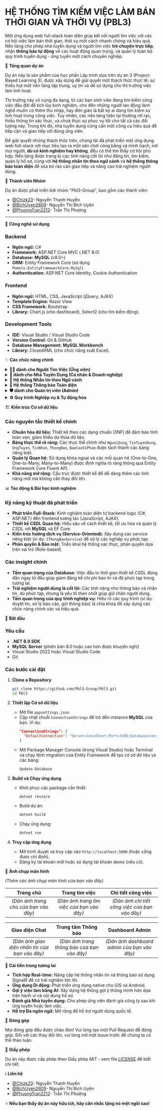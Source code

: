 # HỆ THỐNG TÌM KIẾM VIỆC LÀM BÁN THỜI GIAN VÀ THỜI VỤ (PBL3)

Một ứng dụng web full-stack toàn diện giúp kết nối người tìm việc với các cơ hội việc làm bán thời gian, thời vụ một cách nhanh chóng và hiệu quả. Nền tảng cho phép nhà tuyển dụng và người tìm việc **trò chuyện trực tiếp**, nhận **thông báo tự động** về các hoạt động quan trọng, và quản lý toàn bộ quy trình tuyển dụng - ứng tuyển một cách chuyên nghiệp.

🌟 **Tổng quan dự án**

Dự án này là sản phẩm của học phần Lập trình dựa trên dự án 3 (Project-Based Learning 3), được xây dựng để giải quyết một thách thức thực tế: sự thiếu hụt một nền tảng tập trung, uy tín và dễ sử dụng cho thị trường việc làm linh hoạt.

Thị trường này vô cùng đa dạng, từ các bạn sinh viên đang tìm kiếm công việc đầu đời để tích lũy kinh nghiệm, cho đến những người lao động lành nghề muốn có thêm thu nhập, hay đơn giản là bất kỳ ai đang tìm kiếm sự linh hoạt trong công việc. Tuy nhiên, các nền tảng hiện tại thường rời rạc, thiếu thông tin xác thực, và chưa thực sự phục vụ tốt cho tất cả các đối tượng này. Trong khi đó, nhà tuyển dụng cũng cần một công cụ hiệu quả để tiếp cận và giao tiếp với đúng ứng viên.

Để giải quyết những thách thức trên, chúng tôi đã phát triển một ứng dụng web full-stack với mục tiêu tạo ra một sân chơi công bằng và minh bạch, nơi mọi người, **dù có kinh nghiệm hay không**, đều có thể tìm thấy cơ hội phù hợp. Nền tảng được trang bị các tính năng cốt lõi như đăng tin, tìm kiếm, quản lý hồ sơ, cùng với **hệ thống nhắn tin theo ngữ cảnh** và **hệ thống thông báo toàn diện** để xóa bỏ rào cản giao tiếp và nâng cao trải nghiệm người dùng.

👥 **Thành viên Nhóm**

Dự án được phát triển bởi nhóm "Pbl3-Group", bao gồm các thành viên:

*   [@Chizk23](https://github.com/Chizk23)- Nguyễn Thanh Huyền
*   [@BichUyen2609](https://github.com/BichUyen2609)- Nguyễn Thị Bích Uyên
*   [@PhuongTran2212](https://github.com/PhuongTran2212)- Trần Thị Phượng

---

🚀 **Công nghệ sử dụng**

### Backend

*   **Ngôn ngữ:** C#
*   **Framework:** ASP.NET Core MVC (.NET 8.0)
*   **Database:** **MySQL** (v8.0+)
*   **ORM:** Entity Framework Core (sử dụng `Pomelo.EntityFrameworkCore.MySql`)
*   **Authentication:** ASP.NET Core Identity, Cookie Authentication

### Frontend

*   **Ngôn ngữ:** HTML, CSS, JavaScript (jQuery, AJAX)
*   **Template Engine:** Razor View
*   **CSS Framework:** Bootstrap
*   **Library:** Chart.js (cho dashboard), Select2 (cho tìm kiếm động).

### Development Tools

*   **IDE:** Visual Studio / Visual Studio Code
*   **Version Control:** Git & GitHub
*   **Database Management:** **MySQL Workbench**
*   **Library:** ClosedXML (cho chức năng xuất Excel).

✨ **Các chức năng chính**

<details>
<summary><b>👨‍💻 dành cho Người Tìm Việc (Ứng viên)</b></summary>

#### 🔍 1. Tìm kiếm & Khám phá việc làm
*   **Tìm kiếm Nâng cao:** Tìm việc làm theo từ khóa, ngành nghề, địa điểm (tỉnh/thành, quận/huyện).
*   **Bộ lọc Thông minh:** Lọc kết quả theo loại hình công việc, **khoảng lương**, kinh nghiệm, học vấn, ca làm việc, và tin tuyển gấp.
*   **Gợi ý việc làm phù hợp:** Hệ thống tự động tính điểm phù hợp (%) dựa trên sự tương thích về **địa điểm, lịch rảnh, ngành nghề và mức lương mong muốn** của ứng viên so với tin đăng.

#### 👤 2. Quản lý Hồ sơ cá nhân Toàn diện
*   **Hồ sơ đa thành phần:** Quản lý riêng biệt thông tin tài khoản, hồ sơ chuyên môn, lịch làm việc mong muốn và khu vực làm việc yêu thích.
*   **Xây dựng hồ sơ chuyên nghiệp:** Giới thiệu bản thân, vị trí mong muốn, mức lương kỳ vọng và tải lên CV mặc định.
*   **Thiết lập linh hoạt:** Tùy chỉnh lịch rảnh theo từng buổi trong tuần và chọn nhiều khu vực làm việc để nhận gợi ý chính xác.

#### ✍️ 3. Hệ thống Ứng tuyển & Quản lý Thông minh
*   **Ứng tuyển Linh hoạt:** Nộp hồ sơ trực tiếp, có thể **tải lên một CV khác** cho từng công việc hoặc viết thư giới thiệu riêng.
*   **Quản lý Việc đã ứng tuyển:** Theo dõi trạng thái chi tiết (đã nộp, NTD đã xem, chấp nhận, từ chối), sửa thông tin, **rút đơn ứng tuyển** và **hoàn tác việc rút đơn** trong thời gian cho phép.

#### ❤️ 4. Quản lý Việc làm yêu thích & Báo cáo
*   **Lưu việc làm:** Lưu lại các tin tuyển dụng quan tâm để xem lại hoặc ứng tuyển sau.
*   **Báo cáo Vi phạm:** Báo cáo các tin tuyển dụng có dấu hiệu lừa đảo, sai sự thật và theo dõi trạng thái xử lý báo cáo của mình.

</details>

<details>
<summary><b>🏢 dành cho Nhà Tuyển Dụng (Cá nhân & Doanh nghiệp)</b></summary>

#### 📋 1. Quản lý Tin tuyển dụng Chuyên nghiệp
*   **Đăng tin Dễ dàng:** Form đăng tin chi tiết, hỗ trợ đầy đủ các trường thông tin.
*   **Quản lý Toàn diện:** Xem danh sách, chỉnh sửa, xóa (ẩn), **đăng lại nhanh (Repost)**, tạm ẩn/hiện, và đánh dấu đã tuyển.
*   **Chuyển đổi vai trò:** Người dùng cá nhân có thể chuyển đổi linh hoạt giữa giao diện "Tìm việc" và "Tuyển dụng" chỉ với một cú nhấp chuột.

#### 👨‍💼 2. Quản lý Ứng viên Hiệu quả
*   **Danh sách tập trung:** Xem tất cả ứng viên đã nộp hồ sơ, lọc theo từng tin tuyển dụng hoặc trạng thái hồ sơ.
*   **Tương tác với ứng viên:** Xem chi tiết hồ sơ, CV, thư giới thiệu và thay đổi trạng thái ứng tuyển (chấp nhận, từ chối). Trạng thái sẽ được **thông báo tự động** đến ứng viên.

</details>

<details>
<summary><b>💬 Hệ thống Nhắn tin theo Ngữ cảnh</b></summary>

*   **Trò chuyện trực tiếp:** Cho phép nhà tuyển dụng và ứng viên nhắn tin trực tiếp với nhau.
*   **Ngữ cảnh rõ ràng:** Mỗi cuộc hội thoại được gắn với một **tin tuyển dụng** hoặc một **đơn ứng tuyển** cụ thể, giúp cả hai bên dễ dàng theo dõi.
*   **Giao diện trực quan:** Giao diện chat quen thuộc, hiển thị danh sách hội thoại, tin nhắn mới, và thông tin chi tiết của người liên hệ.

</details>

<details>
<summary><b>🔔 Hệ thống Thông báo Toàn diện</b></summary>

*   **Thông báo tự động:**
    *   **Ứng viên:** Nhận thông báo khi NTD **xem hồ sơ**, **chấp nhận/từ chối** đơn; khi có tin nhắn mới.
    *   **Nhà tuyển dụng:** Nhận thông báo khi có **ứng viên mới**, hoặc khi ứng viên **rút đơn**.
    *   **Tài khoản:** Nhận thông báo khi tin đăng được duyệt/từ chối, hồ sơ được xác minh, hoặc khi có cảnh báo.
*   **Trung tâm Thông báo:** Giao diện tập trung để người dùng xem, quản lý, đánh dấu đã đọc và xóa thông báo.
*   **Cập nhật Real-time (Mô phỏng):** Hiển thị số lượng thông báo chưa đọc ngay trên thanh điều hướng.

</details>

<details>
<summary><b>🛡️ dành cho Quản trị viên (Admin)</b></summary>

#### 📊 1. Dashboard Phân tích Chuyên sâu
*   **Thống kê trực quan:** Biểu đồ động về xu hướng đăng tin, tăng trưởng người dùng, phân bổ việc làm, có thể **lọc theo tuần, tháng, năm**.
*   **Theo dõi KPIs Nâng cao:** Theo dõi các chỉ số quan trọng như **% thay đổi so với tháng trước**, **tỷ lệ tuyển dụng**, **báo cáo chờ xử lý**.
*   **Hoạt động gần đây:** Luồng cập nhật trực tiếp các hoạt động mới nhất trên hệ thống.

#### 👥 2. Quản lý Người dùng & Doanh nghiệp
*   **Quản lý Toàn diện:** Xem, tìm kiếm, lọc người dùng với giao diện **dạng lưới (grid) hoặc bảng (table)**.
*   **Thao tác Nâng cao:** Xem chi tiết, chỉnh sửa, tạo mới, và thay đổi trạng thái tài khoản (kích hoạt, đình chỉ, tạm dừng).
*   **Quy trình Xác minh Doanh nghiệp:** Duyệt và xác minh tính xác thực của hồ sơ doanh nghiệp.

#### 📝 3. Quản lý & Duyệt Tin đăng
*   **Kiểm duyệt Nội dung:** Giao diện tập trung để xem, duyệt, từ chối các tin tuyển dụng.
*   **Quản lý Nâng cao:** Chỉnh sửa trực tiếp nội dung tin đăng của người dùng khi cần thiết.

#### ⚠️ 4. Hệ thống Xử lý Báo cáo Toàn diện
*   **Quy trình Xử lý Kín:** Tiếp nhận, xem xét (tự động chuyển trạng thái), và đưa ra quyết định xử lý (Bỏ qua, Cảnh cáo & Ẩn tin, Đình chỉ tài khoản & Ẩn tin).
*   **Phản hồi Tự động:** Hệ thống **tự động gửi thông báo** kết quả xử lý đến người báo cáo và người vi phạm.

#### 🚀 5. Công cụ Admin mạnh mẽ
*   **Gửi Thông báo Hàng loạt:** Gửi thông báo tùy chỉnh đến các nhóm đối tượng khác nhau (tất cả, chỉ ứng viên, chỉ NTD, hoặc người dùng cụ thể).
*   **Xuất Dữ liệu ra Excel:** Xuất danh sách người dùng và tin tuyển dụng ra file Excel để lưu trữ hoặc phân tích ngoại tuyến.
*   **Cấu hình Hệ thống:** Quản lý các danh mục cốt lõi như Ngành nghề, Tỉnh/Thành phố, Quận/Huyện.

</details>

<details>
<summary><b>⚙️ Quy trình Nghiệp vụ & Tự động hóa</b></summary>

*   **Phân luồng Duyệt tin:** Tin đăng của **Doanh nghiệp** phải qua `chờ duyệt`, trong khi tin của **NTD Cá nhân** được `duyệt tự động` để đảm bảo cân bằng giữa kiểm soát chất lượng và tính linh hoạt.
*   **Cập nhật trạng thái tự động:**
    *   Khi NTD xem hồ sơ ứng viên mới, trạng thái tự động chuyển thành `NTD đã xem`.
    *   Khi Admin xem một báo cáo vi phạm mới, trạng thái tự động chuyển thành `Đã xem xét`.
*   **Thông báo theo Quy trình:** Mọi bước quan trọng trong quy trình (ứng tuyển, duyệt tin, xử lý báo cáo) đều được hệ thống tự động hóa bằng cách gửi thông báo đến các bên liên quan.

</details>

🏗️ **Kiến trúc Cơ sở dữ liệu**

### Các nguyên tắc thiết kế chính

*   **Chuẩn hóa dữ liệu:** Thiết kế theo các dạng chuẩn (3NF) để đảm bảo tính toàn vẹn, giảm thiểu dư thừa dữ liệu.
*   **Bảng thực thể rõ ràng:** Các thực thể chính như `NguoiDung`, `TinTuyenDung`, `UngTuyen`, `TinNhan`, `ThongBao`, `BaoCaoViPham` được tách thành các bảng riêng biệt.
*   **Quản lý Quan hệ:** Sử dụng khóa ngoại và các mối quan hệ (One-to-One, One-to-Many, Many-to-Many) được định nghĩa rõ ràng thông qua Entity Framework Core Fluent API.
*   **Khả năng mở rộng:** Cấu trúc được thiết kế để dễ dàng thêm các tính năng mới mà không cần thay đổi lớn.

📊 **Tác động & Bài học kinh nghiệm**

### Kỹ năng kỹ thuật đã phát triển

*   **Phát triển Full-Stack:** Kinh nghiệm toàn diện từ backend logic (C#, ASP.NET) đến frontend tương tác (JavaScript, AJAX).
*   **Thiết kế CSDL Quan hệ:** Hiểu sâu về cách thiết kế, tối ưu hóa và quản lý CSDL với **MySQL** và EF Core.
*   **Kiến trúc hướng dịch vụ (Service-Oriented):** Xây dựng các service riêng biệt (ví dụ: `IThongBaoService`) để xử lý các nghiệp vụ phức tạp.
*   **Phân quyền & Bảo mật:** Triển khai hệ thống xác thực, phân quyền dựa trên vai trò (Role-based).

### Các insight chính

*   **Tầm quan trọng của Database:** Việc đầu tư thời gian thiết kế CSDL đúng đắn ngay từ đầu giúp giảm đáng kể chi phí bảo trì và độ phức tạp trong tương lai.
*   **Trải nghiệm người dùng là cốt lõi:** Các tính năng như thông báo và nhắn tin, dù phức tạp, nhưng là yếu tố then chốt giúp giữ chân người dùng.
*   **Tầm quan trọng của quy trình nghiệp vụ:** Hiểu rõ các quy trình (ví dụ: duyệt tin, xử lý báo cáo, gửi thông báo) là chìa khóa để xây dựng các chức năng chính xác và hiệu quả.

🚦 **Bắt đầu**

### Yêu cầu
*   **.NET 8.0 SDK**
*   **MySQL Server** (phiên bản 8.0 hoặc cao hơn được khuyến nghị)
*   Visual Studio 2022 hoặc Visual Studio Code
*   Git

### Các bước cài đặt

1.  **Clone a Repository**
    ```sh
    git clone https://github.com/Pbl3-Group/Pbl3.git
    cd Pbl3
    ```

2.  **Thiết lập Cơ sở dữ liệu**
    *   Mở file `appsettings.json`.
    *   Cập nhật chuỗi `ConnectionStrings` để trỏ đến instance **MySQL** của bạn. Ví dụ:
        ```json
        "ConnectionStrings": {
          "DefaultConnection": "Server=localhost;Port=3306;Database=ten_database_cua_ban;Uid=ten_user;Pwd=mat_khau_cua_ban;"
        }
        ```
    *   Mở Package Manager Console (trong Visual Studio) hoặc Terminal và chạy lệnh migration của Entity Framework để tạo cơ sở dữ liệu và các bảng:
        ```sh
        Update-Database
        ```

3.  **Build và Chạy ứng dụng**
    *   Khôi phục các package cần thiết:
        ```sh
        dotnet restore
        ```
    *   Build dự án:
        ```sh
        dotnet build
        ```
    *   Chạy ứng dụng:
        ```sh
        dotnet run
        ```

4.  **Truy cập ứng dụng**
    *   Mở trình duyệt và truy cập vào `http://localhost:5000` (hoặc cổng được chỉ định).
    *   Đăng ký tài khoản mới hoặc sử dụng tài khoản demo (nếu có).

📱 **Ảnh chụp màn hình**

*(Thêm các ảnh chụp màn hình của bạn vào đây)*

| Trang chủ | Trang tìm việc | Chi tiết công việc |
| :---: | :---: | :---: |
| *(Dán ảnh trang chủ của bạn vào đây)* | *(Dán ảnh trang tìm việc của bạn vào đây)* | *(Dán ảnh chi tiết công việc của bạn vào đây)* |

| Giao diện Chat | Trung tâm Thông báo | Dashboard Admin |
| :---: | :---: | :---: |
| *(Dán ảnh giao diện nhắn tin của bạn vào đây)* | *(Dán ảnh trang thông báo của bạn vào đây)* | *(Dán ảnh dashboard admin của bạn vào đây)* |


🔮 **Cải tiến trong tương lai**

*   **Tích hợp Real-time:** Nâng cấp hệ thống nhắn tin và thông báo sử dụng SignalR để có trải nghiệm tức thì.
*   **Ứng dụng Di động:** Phát triển ứng dụng native cho iOS và Android.
*   **Gợi ý việc làm bằng AI:** Xây dựng hệ thống gợi ý thông minh hơn dựa trên hành vi và nội dung hồ sơ.
*   **Đánh giá Nhà tuyển dụng:** Cho phép ứng viên đánh giá công ty sau khi ứng tuyển hoặc làm việc.
*   **Hỗ trợ Đa ngôn ngữ:** Mở rộng để hỗ trợ người dùng quốc tế.

🤝 **Đóng góp**

Mọi đóng góp đều được chào đón! Vui lòng tạo một Pull Request để đóng góp. Đối với các thay đổi lớn, vui lòng mở một Issue trước để chúng ta có thể thảo luận.

📄 **Giấy phép**

Dự án này được cấp phép theo Giấy phép MIT - xem file [LICENSE](https://github.com/Pbl3-Group/Pbl3/blob/main/LICENSE) để biết chi tiết.

📞 **Liên hệ**

*   [@Chizk23](https://github.com/Chizk23)- Nguyễn Thanh Huyền
*   [@BichUyen2609](https://github.com/BichUyen2609)- Nguyễn Thị Bích Uyên
*   [@PhuongTran2212](https://github.com/PhuongTran2212)- Trần Thị Phượng

⭐ **Nếu bạn thấy dự án này hữu ích, hãy cân nhắc tặng nó một ngôi sao!**